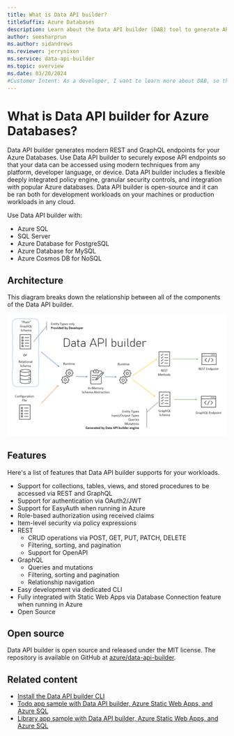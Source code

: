 ```yaml
---
title: What is Data API builder?
titleSuffix: Azure Databases
description: Learn about the Data API builder (DAB) tool to generate APIs using REST and GraphQL for Azure Databases.
author: seesharprun
ms.author: sidandrews
ms.reviewer: jerrynixon
ms.service: data-api-builder
ms.topic: overview
ms.date: 03/20/2024
#Customer Intent: As a developer, I want to learn more about DAB, so that I can determine if it's the right tool for my scenario.
---
```


# What is Data API builder for Azure Databases?

Data API builder generates modern REST and GraphQL endpoints for your Azure Databases. Use Data API builder to securely expose API endpoints so that your data can be accessed using modern techniques from any platform, developer language, or device. Data API builder includes a flexible deeply integrated policy engine, granular security controls, and integration with popular Azure databases. Data API builder is open-source and it can be ran both for development workloads on your machines or production workloads in any cloud.

Use Data API builder with:

- Azure SQL
- SQL Server
- Azure Database for PostgreSQL
- Azure Database for MySQL
- Azure Cosmos DB for NoSQL

## Architecture

This diagram breaks down the relationship between all of the components of the Data API builder.

![Diagram that shows an overview of the Data API Builder architecture. The diagram includes schema files, abstractions, configuration files, and resulting GraphQL+REST endpoints.](./media/overview/architecture.png)

## Features

Here's a list of features that Data API builder supports for your workloads.

- Support for collections, tables, views, and stored procedures to be accessed via REST and GraphQL
- Support for authentication via OAuth2/JWT
- Support for EasyAuth when running in Azure
- Role-based authorization using received claims
- Item-level security via policy expressions
- REST
  - CRUD operations via POST, GET, PUT, PATCH, DELETE
  - Filtering, sorting, and pagination
  - Support for OpenAPI
- GraphQL
  - Queries and mutations
  - Filtering, sorting and pagination
  - Relationship navigation
- Easy development via dedicated CLI
- Fully integrated with Static Web Apps via Database Connection feature when running in Azure
- Open Source

## Open source

Data API builder is open source and released under the MIT license. The repository is available on GitHub at [azure/data-api-builder](https://github.com/Azure/data-api-builder).

## Related content

- [Install the Data API builder CLI](how-to-install-cli.md)
- [Todo app sample with Data API builder, Azure Static Web Apps, and Azure SQL](https://github.com/azure-samples/dab-swa-todo)
- [Library app sample with Data API builder, Azure Static Web Apps, and Azure SQL](https://github.com/azure-samples/dab-swa-library-demo)
